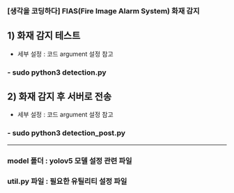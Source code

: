 ### [생각을 코딩하다] FIAS(Fire Image Alarm System) 화재 감지

## 1) 화재 감지 테스트
* 세부 설정 : 코드 argument 설정 참고
### - sudo python3 detection.py

## 2) 화재 감지 후 서버로 전송
* 세부 설정 : 코드 argument 설정 참고
### - sudo python3 detection_post.py

---
### model 폴더 : yolov5 모델 설정 관련 파일
### util.py 파일 : 필요한 유틸리티 설정 파일
